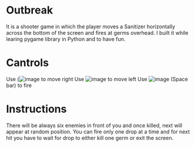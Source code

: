 # Outbreak
It is a shooter game in which the player moves a Sanitizer horizontally across the bottom of the screen and fires at germs overhead. I built it while learing pygame library in Python and to have fun.
# Cantrols
Use (![image](https://user-images.githubusercontent.com/76240391/129618733-0144e9e3-b4d8-4614-b217-60c2cb2a4129.png) to move right
Use ![image](https://user-images.githubusercontent.com/76240391/129618903-6017ce08-907e-414d-b70b-285f73cdec2a.png) to move left
Use ![image](https://user-images.githubusercontent.com/76240391/129619194-940eb6d8-c3a6-4fb6-937e-18475de4acd4.png) (Space bar) to fire
# Instructions
There will be always six enemies in front of you and once killed, next will appear at random position.
You can fire only one drop at a time and for next hit you have to wait for drop to either kill one germ or exit the screen.
